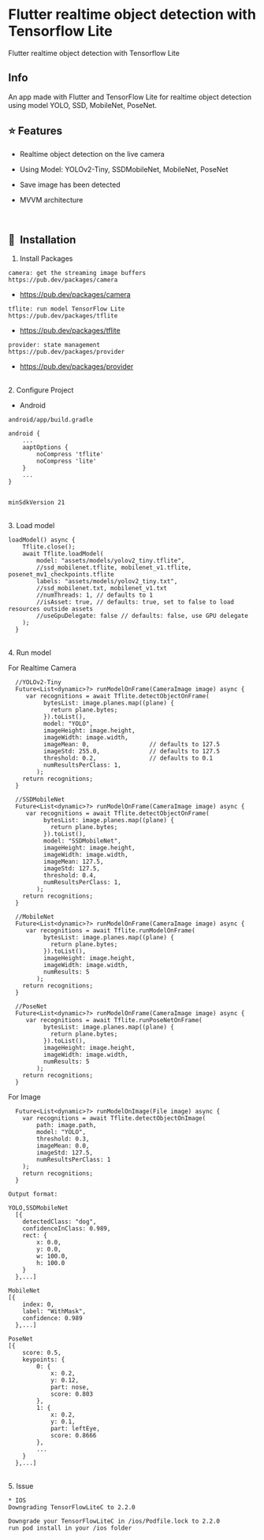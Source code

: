 # Flutter realtime object detection with Tensorflow Lite

Flutter realtime object detection with Tensorflow Lite

## Info

An app made with Flutter and TensorFlow Lite for realtime object detection using model YOLO, SSD, MobileNet, PoseNet.



## :star: Features

* Realtime object detection on the live camera
* Using Model: YOLOv2-Tiny, SSDMobileNet, MobileNet, PoseNet
* Save image has been detected
* MVVM architecture

  <br>

## 🚀&nbsp; Installation

1. Install Packages
```
camera: get the streaming image buffers
https://pub.dev/packages/camera
```
  * <a href='https://pub.dev/packages/camera'>https://pub.dev/packages/camera</a>
```
tflite: run model TensorFlow Lite
https://pub.dev/packages/tflite
```
  * <a href='https://pub.dev/packages/tflite'>https://pub.dev/packages/tflite</a>
```
provider: state management
https://pub.dev/packages/provider
```
  * <a href='https://pub.dev/packages/provider'>https://pub.dev/packages/provider</a>

  <br>
2. Configure Project

* Android
```
android/app/build.gradle

android {
    ...
    aaptOptions {
        noCompress 'tflite'
        noCompress 'lite'
    }
    ...
}


minSdkVersion 21
```
  <br>
3. Load model

```
loadModel() async {
    Tflite.close();
    await Tflite.loadModel(
        model: "assets/models/yolov2_tiny.tflite",  
        //ssd_mobilenet.tflite, mobilenet_v1.tflite, posenet_mv1_checkpoints.tflite
        labels: "assets/models/yolov2_tiny.txt",    
        //ssd_mobilenet.txt, mobilenet_v1.txt
        //numThreads: 1, // defaults to 1
        //isAsset: true, // defaults: true, set to false to load resources outside assets
        //useGpuDelegate: false // defaults: false, use GPU delegate
    );
  }
```
  <br>
4. Run model

For Realtime Camera
```
  //YOLOv2-Tiny
  Future<List<dynamic>?> runModelOnFrame(CameraImage image) async {
     var recognitions = await Tflite.detectObjectOnFrame(
          bytesList: image.planes.map((plane) {
            return plane.bytes;
          }).toList(),
          model: "YOLO",
          imageHeight: image.height,
          imageWidth: image.width,
          imageMean: 0,                 // defaults to 127.5
          imageStd: 255.0,              // defaults to 127.5
          threshold: 0.2,               // defaults to 0.1
          numResultsPerClass: 1,
        );   
    return recognitions;
  }

  //SSDMobileNet
  Future<List<dynamic>?> runModelOnFrame(CameraImage image) async {
     var recognitions = await Tflite.detectObjectOnFrame(
          bytesList: image.planes.map((plane) {
            return plane.bytes;
          }).toList(),
          model: "SSDMobileNet",
          imageHeight: image.height,
          imageWidth: image.width,
          imageMean: 127.5,
          imageStd: 127.5,
          threshold: 0.4,
          numResultsPerClass: 1,
        );   
    return recognitions;
  }

  //MobileNet
  Future<List<dynamic>?> runModelOnFrame(CameraImage image) async {
     var recognitions = await Tflite.runModelOnFrame(
          bytesList: image.planes.map((plane) {
            return plane.bytes;
          }).toList(),
          imageHeight: image.height,
          imageWidth: image.width,
          numResults: 5
        );   
    return recognitions;
  }

  //PoseNet
  Future<List<dynamic>?> runModelOnFrame(CameraImage image) async {
     var recognitions = await Tflite.runPoseNetOnFrame(
          bytesList: image.planes.map((plane) {
            return plane.bytes;
          }).toList(),
          imageHeight: image.height,
          imageWidth: image.width,
          numResults: 5
        );   
    return recognitions;
  }
```
For Image
```
  Future<List<dynamic>?> runModelOnImage(File image) async {
    var recognitions = await Tflite.detectObjectOnImage(
        path: image.path,
        model: "YOLO",
        threshold: 0.3,
        imageMean: 0.0,
        imageStd: 127.5,
        numResultsPerClass: 1
    );
    return recognitions;
  }
```
```
Output format:

YOLO,SSDMobileNet
  [{
    detectedClass: "dog",
    confidenceInClass: 0.989,
    rect: {
        x: 0.0,
        y: 0.0,
        w: 100.0,
        h: 100.0
    }
  },...]

MobileNet
[{
    index: 0,
    label: "WithMask",
    confidence: 0.989
  },...]

PoseNet
[{
    score: 0.5,
    keypoints: {
        0: {
            x: 0.2,
            y: 0.12,
            part: nose,
            score: 0.803
        },
        1: {
            x: 0.2,
            y: 0.1,
            part: leftEye,
            score: 0.8666
        },
        ...
    }
  },...]

```
  <br>
5. Issue

```
* IOS
Downgrading TensorFlowLiteC to 2.2.0

Downgrade your TensorFlowLiteC in /ios/Podfile.lock to 2.2.0
run pod install in your /ios folder
```


